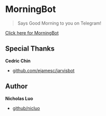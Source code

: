 # MorningBot

> Says Good Morning to you on Telegram!

[Click here for MorningBot](https://telegram.me/morning_bot)

## Special Thanks

**Cedric Chin**

+ [github.com/ejamesc/jarvisbot](https://github.com/ejamesc/jarvisbot)

## Author

**Nicholas Luo**
 
+ [github/nicluo](https://github.com/nicluo)
